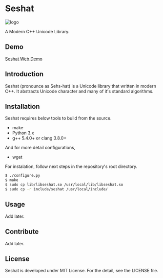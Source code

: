 Seshat
=========
![logo](https://raw.githubusercontent.com/hardboiled65/Seshat/master/docs/seshat-logo.png)

A Modern C++ Unicode Library.

Demo
-----
[Seshat Web Demo](https://seshat-demo.herokuapp.com)

Introduction
---------
Seshat (pronounce as Sehs-hat) is a Unicode library that written in modern C++.
It abstracts Unicode character and many of it's standard algorithms.

Installation
---------
Seshat requires below tools to build from the source.
* make
* Python 3.x
* g++ 5.4.0+ or clang 3.8.0+

And for more detail configurations,
* wget

For instalation, follow next steps in the repository's root directory.
```sh
$ ./configure.py
$ make
$ sudo cp lib/libseshat.so /usr/local/lib/libseshat.so
$ sudo cp -r include/seshat /usr/local/include/
```

Usage
---------
Add later.

Contribute
---------
Add later.

License
---------
Seshat is developed under MIT License. For the detail, see the LICENSE file.
